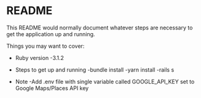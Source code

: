 # README

This README would normally document whatever steps are necessary to get the
application up and running.

Things you may want to cover:

* Ruby version
 -3.1.2

* Steps to get up and running
 -bundle install
 -yarn install
 -rails s

* Note
 -Add .env file with single variable called GOOGLE_API_KEY set to Google Maps/Places API key
